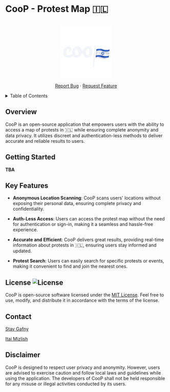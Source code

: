 <!-- PROJECT SHIELDS -->
<!--
*** I'm using markdown "reference style" links for readability.
*** Reference links are enclosed in brackets [ ] instead of parentheses ( ).
*** See the bottom of this document for the declaration of the reference variables
*** for contributors-url, forks-url, etc. This is an optional, concise syntax you may use.
*** https://www.markdownguide.org/basic-syntax/#reference-style-links
-->

# CooP - Protest Map 🇮🇱

<br />
<div align="center">
<a href="https://github.com/stavgafny/coop">
<picture>
  <source media="(prefers-color-scheme: dark)" srcset="./assets/images/RMlogo.png">
  <img alt="Logo" src="./assets/images/RMlogo.png" width="160" height="160">
</picture>
</a>
  <p align="center">
    <a href="https://github.com/stavgafny/coop/issues">Report Bug</a>
    ·
    <a href="https://github.com/stavgafny/coop/issues">Request Feature</a>
  </p>
</div>

<!-- TABLE OF CONTENTS -->
<details>
  <summary>Table of Contents</summary>
  <ol>
    <li>
      <a href="#overview">About The Project</a>
    </li>
    <li><a href="#getting-started">Getting started</a></li>
    <li>
      <a href="#key-features">Key Features</a>
    </li>
    <li><a href="#license">License</a></li>
    <li><a href="#contact">Contact</a></li>
     <li><a href="#disclaimer">Disclaimer</a></li>
  </ol>
</details>

<!-- ABOUT THE PROJECT -->

## Overview

CooP is an open-source application that empowers users with the ability to access a map of protests in 🇮🇱 while ensuring complete anonymity and data privacy. It utilizes discreet and authentication-less methods to deliver accurate and reliable results to users.

## Getting Started

**TBA**

## Key Features

- **Anonymous Location Scanning**: CooP scans users' locations without exposing their personal data, ensuring complete privacy and confidentiality.

- **Auth-Less Access**: Users can access the protest map without the need for authentication or sign-in, making it a seamless and hassle-free experience.

- **Accurate and Efficient**: CooP delivers great results, providing real-time information about protests in 🇮🇱, ensuring users stay informed and updated.

- **Protest Search**: Users can easily search for specific protests or events, making it convenient to find and join the nearest ones.

## License ![License](https://img.shields.io/badge/license-MIT-blue.svg)

CooP is open-source software licensed under the [MIT License](https://opensource.org/licenses/MIT). Feel free to use, modify, and distribute it in accordance with the terms of the license.

## Contact

[Stav Gafny](https://www.linkedin.com/in/stav-gafny/)

[Itai Mizlish](https://www.linkedin.com/in/itai-mizlish/)

## Disclaimer

CooP is designed to respect user privacy and anonymity. However, users are advised to exercise caution and follow local laws and guidelines while using the application. The developers of CooP shall not be held responsible for any misuse or illegal activities conducted by its users.
